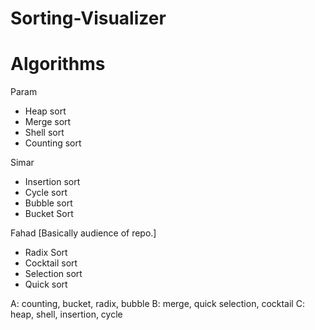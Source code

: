 # Sorting-Visualizer


# Algorithms

Param
* Heap sort
* Merge sort
* Shell sort
* Counting sort

Simar
* Insertion sort
* Cycle sort
* Bubble sort
* Bucket Sort

Fahad [Basically audience of repo.]
* Radix Sort
* Cocktail sort
* Selection sort
* Quick sort

A: counting, bucket, radix, bubble
B: merge, quick selection, cocktail
C: heap, shell, insertion, cycle

